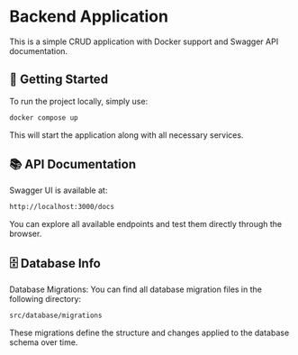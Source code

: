 # Backend Application

This is a simple CRUD application with Docker support and Swagger API documentation.

## 🚀 Getting Started

To run the project locally, simply use:

```bash
docker compose up
```
This will start the application along with all necessary services.

## 📚 API Documentation
Swagger UI is available at:

```bash
http://localhost:3000/docs
```
You can explore all available endpoints and test them directly through the browser.


## 🗄️ Database Info

Database Migrations:
You can find all database migration files in the following directory:


```bash
src/database/migrations
```
These migrations define the structure and changes applied to the database schema over time.